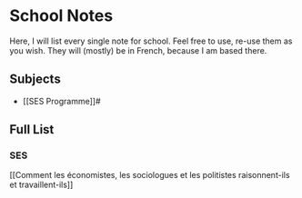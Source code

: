 # School Notes
Here, I will list every single note for school. Feel free to use, re-use them as you wish. They will (mostly) be in French, because I am based there. 
## Subjects
- [[SES Programme]]#

## Full List
### SES
[[Comment les économistes, les sociologues et les politistes raisonnent-ils et travaillent-ils]]